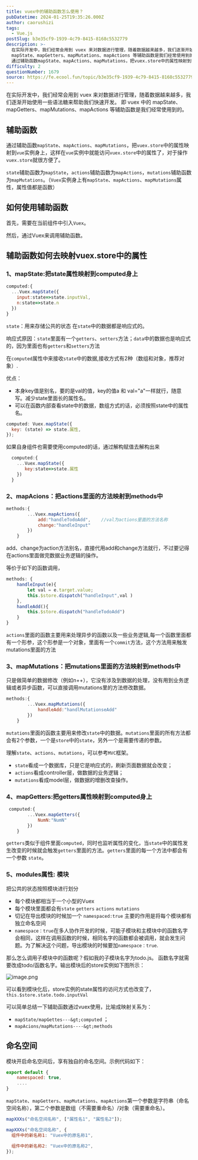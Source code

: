 ```yaml
---
title: vuex中的辅助函数怎么使用？
pubDatetime: 2024-01-25T19:35:26.000Z
author: caorushizi
tags:
  - Vue.js
postSlug: b3e35cf9-1939-4c79-8415-8168c5532779
description: >-
  在实际开发中，我们经常会用到 vuex 来对数据进行管理，随着数据越来越多，我们逐渐开始使用一些语法糖来帮助我们快速开发。 即 vuex 中的
  mapState、mapGetters、mapMutations、mapActions 等辅助函数是我们经常使用到的。 辅助函数
  通过辅助函数mapState、mapActions、mapMutations，把vuex.store中的属性映射到vue实例身
difficulty: 2
questionNumber: 1679
source: https://fe.ecool.fun/topic/b3e35cf9-1939-4c79-8415-8168c5532779
---
```


在实际开发中，我们经常会用到 vuex 来对数据进行管理，随着数据越来越多，我们逐渐开始使用一些语法糖来帮助我们快速开发。 即 vuex 中的 mapState、mapGetters、mapMutations、mapActions 等辅助函数是我们经常使用到的。

## 辅助函数

通过辅助函数`mapState`、`mapActions`、`mapMutations`，把`vuex.store`中的属性映射到`vue`实例身上，这样在`vue`实例中就能访问`vuex.store`中的属性了，对于操作`vuex.store`就很方便了。

`state`辅助函数为`mapState`，`actions`辅助函数为`mapActions`，`mutations`辅助函数为`mapMutations`。（`Vuex`实例身上有`mapState`、`mapActions`、`mapMutations`属性，属性值都是函数）

## 如何使用辅助函数

首先，需要在当前组件中引入`Vuex`。

然后，通过Vuex来调用辅助函数。

## 辅助函数如何去映射vuex.store中的属性

### 1、mapState:把state属性映射到computed身上

```js
computed:{
  ...Vuex.mapState({
    input:state=>state.inputVal,
    n:state=>state.n
  })
}

```

`state`：用来存储公共的状态 在`state`中的数据都是响应式的。

响应式原因：`state`里面有一个`getters`、`setters`方法；`data`中的数据也是响应式的，因为里面也有`getters`和`setters`方法

在`computed`属性中来接收`state`中的数据,接收方式有2种（数组和对象，推荐对象）.

优点：

- 本身key值是别名，要的是val的值，key的值a 和 val="a"一样就行，随意写。减少state里面长的属性名。
- 可以在函数内部查看state中的数据，数组方式的话，必须按照state中的属性名。

```js
computed: Vuex.mapState({
  key: (state) => state.属性,
});
```

如果自身组件也需要使用computed的话，通过解构赋值去解构出来

```js
  computed:{
    ...Vuex.mapState({
       key:state=>state.属性
    })
  }
```

### 2、mapAcions：把actions里面的方法映射到methods中

```js
methods:{
        ...Vuex.mapActions({
            add:"handleTodoAdd",    //val为actions里面的方法名称
            change:"handleInput"
        })
    }

```

add、change为action方法别名，直接代用add和change方法就行，不过要记得在actions里面做完数据业务逻辑的操作。

等价于如下的函数调用，

```js
methods: {
	handleInput(e){
		let val = e.target.value;
		this.$store.dispatch("handleInput",val )
	},
	handleAdd(){
		this.$store.dispatch("handleTodoAdd")
	}
}

```

`actions`里面的函数主要用来处理异步的函数以及一些业务逻辑,每一个函数里面都有一个形参，这个形参是一个对象，里面有一个`commit`方法，这个方法用来触发mutations里面的方法

### 3、mapMutations：把mutations里面的方法映射到methods中

只是做简单的数据修改（例如n++），它没有涉及到数据的处理，没有用到业务逻辑或者异步函数，可以直接调用mutations里的方法修改数据。

```js
methods:{
        ...Vuex.mapMutations({
            handleAdd:"handlMutationseAdd"
        })
    }

```

`mutations`里面的函数主要用来修改`state`中的数据。`mutations`里面的所有方法都会有2个参数，一个是`store`中的`state`，另外一个是需要传递的参数。

理解`state`、`actions`、`mutations`，可以参考`MVC`框架。

- `state`看成一个数据库，只是它是响应式的，刷新页面数据就会改变；
- `actions`看成controller层，做数据的业务逻辑；
- `mutations`看成model层，做数据的增删改查操作。

### 4、mapGetters:把getters属性映射到computed身上

```js
 computed:{
        ...Vuex.mapGetters({
            NumN:"NumN"
        })
    }

```

`getters`类似于组件里面`computed`，同时也监听属性的变化，当`state`中的属性发生改变的时候就会触发`getters`里面的方法。`getters`里面的每一个方法中都会有一个参数 `state`。

### 5、modules属性: 模块

把公共的状态按照模块进行划分

- 每个模块都相当于一个小型的Vuex
- 每个模块里面都会有`state` `getters` `actions` `mutations`
- 切记在导出模块的时候加一个 `namespaced:true` 主要的作用是将每个模块都有独立命名空间
- `namespace：true`在多人协作开发的时候，可能子模块和主模块中的函数名字会相同，这样在调用函数的时候，相同名字的函数都会被调用，就会发生问题。为了解决这个问题，导出模块的时候要加`namespace：true`.

那么怎么调用子模块中的函数呢？假如我的子模块名字为todo.js。 函数名字就需要改成todo/函数名字。输出模块后的store实例如下图所示：

![image.png](https://static.ecool.fun//article/00e48252-2d3b-4dd5-9a39-97112785b566.png)

可以看到模块化后，store实例的state属性的访问方式也改变了，`this.$store.state.todo.inputVal`

可以简单总结一下辅助函数通过vuex使用，比喻成映射关系为：

- `mapState/mapGettes---&gt;computed` ；
- `mapAcions/mapMutations----&gt;methods`

## 命名空间

模块开启命名空间后，享有独自的命名空间。示例代码如下：

```js
export default {
	namespaced: true,
	....
}
```

`mapState`、`mapGetters`、`mapMutations`、`mapActions`第一个参数是字符串（命名空间名称），第二个参数是数组（不需要重命名）/对象（需要重命名）。

```js
mapXXXs("命名空间名称", ["属性名1", "属性名2"]);

mapXXXs("命名空间名称", {
  组件中的新名称1: "Vuex中的原名称1",

  组件中的新名称2: "Vuex中的原名称2",
});
```
